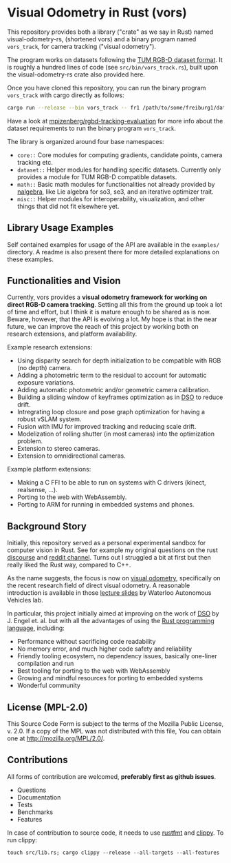# Visual Odometry in Rust (vors)

This repository provides both a library ("crate" as we say in Rust) named visual-odometry-rs,
(shortened vors) and a binary program named `vors_track`,
for camera tracking ("visual odometry").

The program works on datasets following the [TUM RGB-D dataset format][tum-rgbd].
It is roughly a hundred lines of code (see `src/bin/vors_track.rs`),
built upon the visual-odometry-rs crate also provided here.

Once you have cloned this repository,
you can run the binary program `vors_track` with cargo directly as follows:

```sh
cargo run --release --bin vors_track -- fr1 /path/to/some/freiburg1/dataset/associations.txt
```

Have a look at [mpizenberg/rgbd-tracking-evaluation][rgbd-track-eval]
for more info about the dataset requirements to run the binary program `vors_track`.

The library is organized around four base namespaces:

- `core::` Core modules for computing gradients, candidate points, camera tracking etc.
- `dataset::` Helper modules for handling specific datasets.
  Currently only provides a module for TUM RGB-D compatible datasets.
- `math::` Basic math modules for functionalities not already provided by [nalgebra][nalgebra],
  like Lie algebra for so3, se3, and an iterative optimizer trait.
- `misc::` Helper modules for interoperability, visualization, and other things that did
  not fit elsewhere yet.

[tum-rgbd]: https://vision.in.tum.de/data/datasets/rgbd-dataset
[rgbd-track-eval]: https://github.com/mpizenberg/rgbd-tracking-evaluation
[nalgebra]: https://www.nalgebra.org/

## Library Usage Examples

Self contained examples for usage of the API are available in the `examples/` directory.
A readme is also present there for more detailed explanations on these examples.

## Functionalities and Vision

Currently, vors provides a **visual odometry framework for working on direct RGB-D camera tracking**.
Setting all this from the ground up took a lot of time and effort,
but I think it is mature enough to be shared as is now.
Beware, however, that the API is evolving a lot.
My hope is that in the near future, we can improve the reach of this project
by working both on research extensions, and platform availability.

Example research extensions:

- Using disparity search for depth initialization to be compatible with RGB (no depth) camera.
- Adding a photometric term to the residual to account for automatic exposure variations.
- Adding automatic photometric and/or geometric camera calibration.
- Building a sliding window of keyframes optimization as in [DSO][dso] to reduce drift.
- Intregrating loop closure and pose graph optimization for having a robust vSLAM system.
- Fusion with IMU for improved tracking and reducing scale drift.
- Modelization of rolling shutter (in most cameras) into the optimization problem.
- Extension to stereo cameras.
- Extension to omnidirectional cameras.

Example platform extensions:

- Making a C FFI to be able to run on systems with C drivers (kinect, realsense, ...).
- Porting to the web with WebAssembly.
- Porting to ARM for running in embedded systems and phones.

## Background Story

Initially, this repository served as a personal experimental sandbox for computer vision in Rust.
See for example my original questions on the rust [discourse][discourse] and [reddit channel][reddit].
Turns out I struggled a bit at first but then really liked the Rust way, compared to C++.

As the name suggests, the focus is now on [visual odometry][vo],
specifically on the recent research field of direct visual odometry.
A reasonable introduction is available in those [lecture slides][vo-slides]
by Waterloo Autonomous Vehicles lab.

In particular, this project initially aimed at improving on the work of [DSO][dso]
by J. Engel et. al. but with all the advantages of using the [Rust programming language][rust],
including:

- Performance without sacrificing code readability
- No memory error, and much higher code safety and reliability
- Friendly tooling ecosystem, no dependency issues, basically one-liner compilation and run
- Best tooling for porting to the web with WebAssembly
- Growing and mindful resources for porting to embedded systems
- Wonderful community

[discourse]: https://users.rust-lang.org/t/computer-vision-in-rust/16198
[reddit]: https://www.reddit.com/r/rust/comments/84s5zo/computer_vision_in_rust/
[vo]: https://en.wikipedia.org/wiki/Visual_odometry
[vo-slides]: http://wavelab.uwaterloo.ca/slam/2017-SLAM/Lecture14-Direct_visual_inertial_odometry_and_SLAM/slides.pdf
[dso]: https://github.com/JakobEngel/dso
[rust]: https://www.rust-lang.org/

## License (MPL-2.0)

This Source Code Form is subject to the terms of the Mozilla Public
License, v. 2.0. If a copy of the MPL was not distributed with this
file, You can obtain one at http://mozilla.org/MPL/2.0/.

## Contributions

All forms of contribution are welcomed, **preferably first as github issues**.

- Questions
- Documentation
- Tests
- Benchmarks
- Features

In case of contribution to source code,
it needs to use [rustfmt][rustfmt] and [clippy][clippy].
To run clippy:

```
touch src/lib.rs; cargo clippy --release --all-targets --all-features
```

[rustfmt]: https://github.com/rust-lang/rustfmt
[clippy]: https://github.com/rust-lang/rust-clippy
